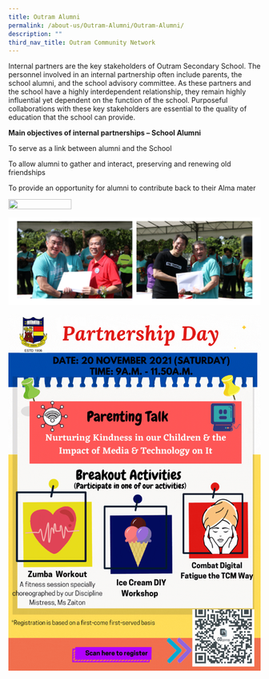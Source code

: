 ```yaml
---
title: Outram Alumni
permalink: /about-us/Outram-Alumni/Outram-Alumni/
description: ""
third_nav_title: Outram Community Network
---
```



Internal partners are the key stakeholders of Outram Secondary School. The personnel involved in an internal partnership often include parents, the school alumni, and the school advisory committee. As these partners and the school have a highly interdependent relationship, they remain highly influential yet dependent on the function of the school. Purposeful collaborations with these key stakeholders are essential to the quality of education that the school can provide.  

  

**Main objectives of internal partnerships – School Alumni**


  

To serve as a link between alumni and the School

To allow alumni to gather and interact, preserving and renewing old friendships

To provide an opportunity for alumni to contribute back to their Alma mater

<img style="width:50%;height:50%" src="/images/About%20us/Outram%20Alumni/DSCF7879.jpg">

![](/images/About%20us/Outram%20Alumni/A01.png)

![](/images/About%20us/Outram%20Alumni/Partnership%20Day%202021%20Use%20This.gif)